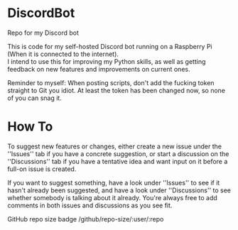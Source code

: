 # DiscordBot
Repo for my Discord bot

This is code for my self-hosted Discord bot running on a Raspberry Pi (When it is connected to the internet).  
I intend to use this for improving my Python skills, as well as getting feedback on new features and improvements on current ones.

Reminder to myself: When posting scripts, don't add the fucking token straight to Git you idiot. At least the token has been changed now, so none of you can snag it.

# How To  
To suggest new features or changes, either create a new issue under the ''Issues'' tab if you have a concrete suggestion, or start a discussion on the ''Discussions'' tab if you have a tentative idea and want input on it before a full-on issue is created.

If you want to suggest something, have a look under ''Issues'' to see if it hasn't already been suggested, and have a look under ''Discussions'' to see whether somebody is talking about it already. You're always free to add comments in both issues and discussions as you see fit.

GitHub repo size badge	/github/repo-size/:user/:repo
